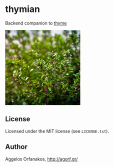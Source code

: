 # thymian

Backend companion to [thyme](https://github.com/agorf/thyme/)

<a href="https://www.flickr.com/photos/infobunny/7093903557"
title="thyme by poppet with a camera, on Flickr"><img
src="https://raw.githubusercontent.com/agorf/thyme/master/thyme.jpg" width="240"
height="240" alt="thyme"></a>

## License

Licensed under the MIT license (see `LICENSE.txt`).

## Author

Aggelos Orfanakos, <http://agorf.gr/>
